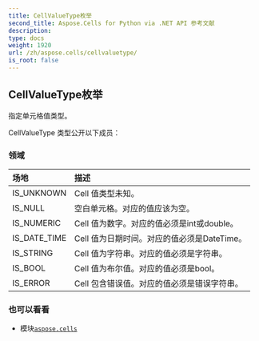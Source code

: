 ```yaml
---
title: CellValueType枚举
second_title: Aspose.Cells for Python via .NET API 参考文献
description:
type: docs
weight: 1920
url: /zh/aspose.cells/cellvaluetype/
is_root: false
---
```

## CellValueType枚举
指定单元格值类型。



CellValueType 类型公开以下成员：

### 领域
|场地|描述|
| :- | :- |
| IS_UNKNOWN | Cell 值类型未知。|
| IS_NULL |空白单元格。对应的值应该为空。|
| IS_NUMERIC | Cell 值为数字。对应的值必须是int或double。|
| IS_DATE_TIME | Cell 值为日期时间。对应的值必须是DateTime。|
| IS_STRING | Cell 值为字符串。对应的值必须是字符串。|
| IS_BOOL | Cell 值为布尔值。对应的值必须是bool。|
| IS_ERROR | Cell 包含错误值。对应的值必须是错误字符串。|



### 也可以看看
* 模块[`aspose.cells`](..)
